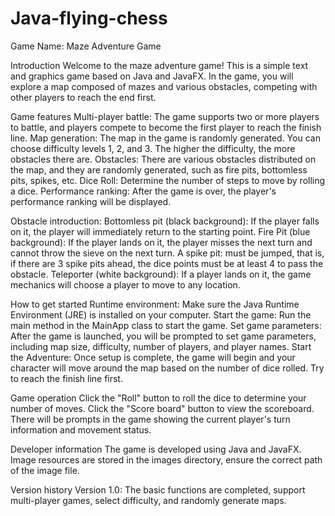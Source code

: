 # Java-flying-chess
Game Name: Maze Adventure Game

Introduction
Welcome to the maze adventure game! This is a simple text and graphics game based on Java and JavaFX. In the game, you will explore a map composed of mazes and various obstacles, competing with other players to reach the end first.

Game features
Multi-player battle: The game supports two or more players to battle, and players compete to become the first player to reach the finish line.
Map generation: The map in the game is randomly generated. You can choose difficulty levels 1, 2, and 3. The higher the difficulty, the more obstacles there are.
Obstacles: There are various obstacles distributed on the map, and they are randomly generated, such as fire pits, bottomless pits, spikes, etc.
Dice Roll: Determine the number of steps to move by rolling a dice.
Performance ranking: After the game is over, the player's performance ranking will be displayed.

Obstacle introduction:
Bottomless pit (black background): If the player falls on it, the player will immediately return to the starting point.
Fire Pit (blue background): If the player lands on it, the player misses the next turn and cannot throw the sieve on the next turn.
A spike pit: must be jumped, that is, if there are 3 spike pits ahead, the dice points must be at least 4 to pass the obstacle.
Teleporter (white background): If a player lands on it, the game mechanics will choose a player to move to any location.

How to get started
Runtime environment: Make sure the Java Runtime Environment (JRE) is installed on your computer.
Start the game: Run the main method in the MainApp class to start the game.
Set game parameters: After the game is launched, you will be prompted to set game parameters, including map size, difficulty, number of players, and player names.
Start the Adventure: Once setup is complete, the game will begin and your character will move around the map based on the number of dice rolled. Try to reach the finish line first.

Game operation
Click the "Roll" button to roll the dice to determine your number of moves.
Click the "Score board" button to view the scoreboard.
There will be prompts in the game showing the current player's turn information and movement status.

Developer information
The game is developed using Java and JavaFX.
Image resources are stored in the images directory, ensure the correct path of the image file.

Version history
Version 1.0: The basic functions are completed, support multi-player games, select difficulty, and randomly generate maps.
